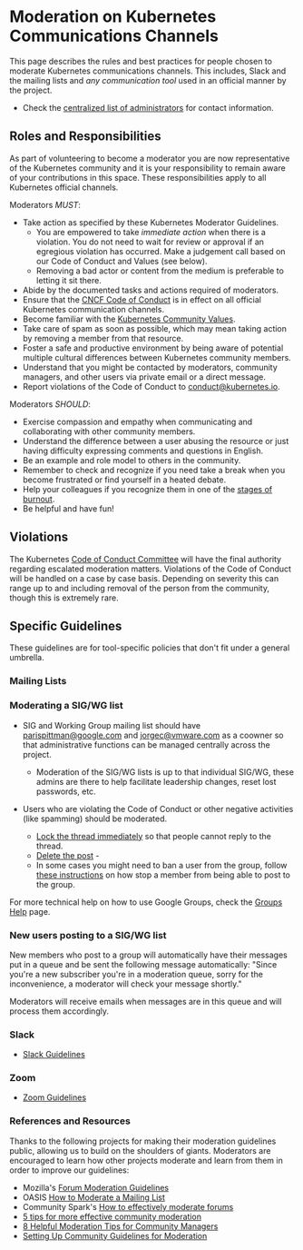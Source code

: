 # Moderation on Kubernetes Communications Channels

This page describes the rules and best practices for people chosen to moderate Kubernetes communications channels. 
This includes, Slack and the mailing lists and _any communication tool_ used in an official manner by the project. 

- Check the [centralized list of administrators](./moderators.md) for contact information.

## Roles and Responsibilities

As part of volunteering to become a moderator you are now representative of the Kubernetes community and it is your responsibility to remain aware of your contributions in this space. 
These responsibilities apply to all Kubernetes official channels. 

Moderators _MUST_:   

- Take action as specified by these Kubernetes Moderator Guidelines.
  - You are empowered to take _immediate action_ when there is a violation. You do not need to wait for review or approval if an egregious violation has occurred. Make a judgement call based on our Code of Conduct and Values (see below). 
  - Removing a bad actor or content from the medium is preferable to letting it sit there. 
- Abide by the documented tasks and actions required of moderators.
- Ensure that the [CNCF Code of Conduct](https://github.com/cncf/foundation/blob/master/code-of-conduct.md) is in effect on all official Kubernetes communication channels.
- Become familiar with the [Kubernetes Community Values](https://github.com/kubernetes/steering/blob/master/values.md).
- Take care of spam as soon as possible, which may mean taking action by removing a member from that resource.
- Foster a safe and productive environment by being aware of potential multiple cultural differences between Kubernetes community members.
- Understand that you might be contacted by moderators, community managers, and other users via private email or a direct message. 
- Report violations of the Code of Conduct to <conduct@kubernetes.io>.

Moderators _SHOULD_: 

- Exercise compassion and empathy when communicating and collaborating with other community members.
- Understand the difference between a user abusing the resource or just having difficulty expressing comments and questions in English.
- Be an example and role model to others in the community.
- Remember to check and recognize if you need take a break when you become frustrated or find yourself in a heated debate.
- Help your colleagues if you recognize them in one of the [stages of burnout](https://opensource.com/business/15/12/avoid-burnout-live-happy).
- Be helpful and have fun! 

## Violations

The Kubernetes [Code of Conduct Committee](https://git.k8s.io/community/committee-code-of-conduct) will have the final authority regarding escalated moderation matters.  Violations of the Code of Conduct will be handled on a case by case basis. Depending on severity this can range up to and including removal of the person from the community, though this is extremely rare.

## Specific Guidelines

These guidelines are for tool-specific policies that don't fit under a general umbrella. 

### Mailing Lists

### Moderating a SIG/WG list

- SIG and Working Group mailing list should have parispittman@google.com and jorgec@vmware.com as a coowner so that administrative functions can be managed centrally across the project.
  - Moderation of the SIG/WG lists is up to that individual SIG/WG, these admins are there to help facilitate leadership changes, reset lost passwords, etc. 

- Users who are violating the Code of Conduct or other negative activities (like spamming) should be moderated.
  - [Lock the thread immediately](https://support.google.com/groups/answer/2466386?hl=en#) so that people cannot reply to the thread.
  - [Delete the post](https://support.google.com/groups/answer/1046523?hl=en) - 
  - In some cases you might need to ban a user from the group, follow [these instructions](https://support.google.com/groups/answer/2646833?hl=en&ref_topic=2458761#) on how stop a member from being able to post to the group. 

For more technical help on how to use Google Groups, check the [Groups Help](https://support.google.com/groups/answer/2466386?hl=en&ref_topic=2458761) page.

### New users posting to a SIG/WG list
New members who post to a group will automatically have their messages put in a queue and be sent the following message automatically: "Since you're a new subscriber you're in a moderation queue, sorry for the inconvenience, a moderator will check your message shortly."

Moderators will receive emails when messages are in this queue and will process them accordingly.

### Slack

- [Slack Guidelines](./slack-guidelines.md)

### Zoom 

- [Zoom Guidelines](./zoom-guidelines.md)


### References and Resources

Thanks to the following projects for making their moderation guidelines public, allowing us to build on the shoulders of giants.
Moderators are encouraged to learn how other projects moderate and learn from them in order to improve our guidelines:

- Mozilla's [Forum Moderation Guidelines](https://support.mozilla.org/en-US/kb/moderation-guidelines)
- OASIS [How to Moderate a Mailing List](https://www.oasis-open.org/khelp/kmlm/user_help/html/mailing_list_moderation.html)
- Community Spark's [How to effectively moderate forums](http://www.communityspark.com/how-to-effectively-moderate-forums/)
- [5 tips for more effective community moderation](https://www.socialmediatoday.com/social-business/5-tips-more-effective-community-moderation)
- [8 Helpful Moderation Tips for Community Managers](https://sproutsocial.com/insights/tips-community-managers/)
- [Setting Up Community Guidelines for Moderation](https://www.getopensocial.com/blog/community-management/setting-community-guidelines-moderation)
